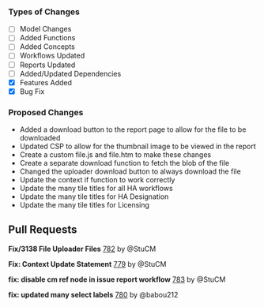 ### Types of Changes
- [ ] Model Changes
- [ ] Added Functions
- [ ] Added Concepts
- [ ] Workflows Updated
- [ ] Reports Updated
- [ ] Added/Updated Dependencies
- [x] Features Added
- [x] Bug Fix

### Proposed Changes
- Added a download button to the report page to allow for the file to be downloaded
- Updated CSP to allow for the thumbnail image to be viewed in the report
- Create a custom file.js and file.htm to make these changes
- Create a separate download function to fetch the blob of the file
- Changed the uploader download button to always download the file
- Update the context if function to work correctly
- Update the many tile titles for all HA workflows
- Update the many tile titles for HA Designation
- Update the many tile titles for Licensing

## Pull Requests

**Fix/3138 File Uploader Files**
[782](https://github.com/flaxandteal/coral-arches/pull/782) by @StuCM

**Fix: Context Update Statement**
[779](https://github.com/flaxandteal/coral-arches/pull/779) by @StuCM

**fix: disable cm ref node in issue report workflow**
[783](https://github.com/flaxandteal/coral-arches/pull/783) by @StuCM

**fix: updated many select labels**
[780](https://github.com/flaxandteal/coral-arches/pull/780) by @babou212

